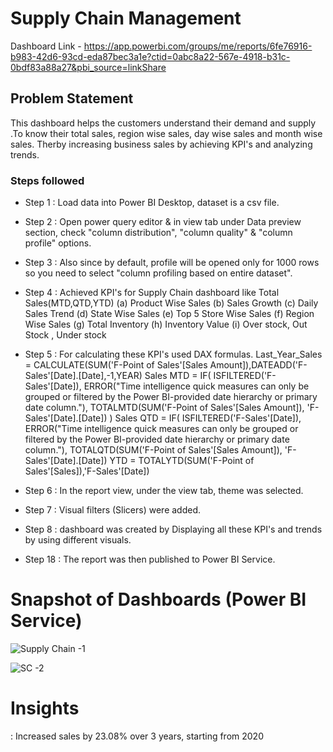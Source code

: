 
# Supply Chain Management
Dashboard Link - https://app.powerbi.com/groups/me/reports/6fe76916-b983-42d6-93cd-eda87bec3a1e?ctid=0abc8a22-567e-4918-b31c-0bdf83a88a27&pbi_source=linkShare




## Problem Statement

This dashboard helps the customers  understand their demand and supply .To know their total sales, region wise sales, day wise sales and month wise sales. Therby increasing business sales by achieving KPI's and analyzing trends.



### Steps followed 

- Step 1 : Load data into Power BI Desktop, dataset is a csv file.
- Step 2 : Open power query editor & in view tab under Data preview section, check "column distribution", "column quality" & "column profile" options.
- Step 3 : Also since by default, profile will be opened only for 1000 rows so you need to select "column profiling based on entire dataset".
- Step 4 : Achieved KPI's for Supply Chain dashboard like  Total Sales(MTD,QTD,YTD)
(a) Product Wise Sales
(b) Sales Growth 
(c) Daily Sales Trend
(d) State Wise Sales
(e) Top 5 Store Wise Sales
(f) Region Wise Sales 
 (g) Total Inventory 
 (h) Inventory Value
 (i) Over stock, Out Stock , Under stock

- Step 5 : For calculating these KPI's used DAX formulas.
Last_Year_Sales = CALCULATE(SUM('F-Point of Sales'[Sales Amount]),DATEADD('F-Sales'[Date].[Date],-1,YEAR)
Sales MTD = 
IF(
	ISFILTERED('F-Sales'[Date]),
	ERROR("Time intelligence quick measures can only be grouped or filtered by the Power BI-provided date hierarchy or primary date column."),
	TOTALMTD(SUM('F-Point of Sales'[Sales Amount]), 'F-Sales'[Date].[Date])
)
Sales QTD = 
IF(
	ISFILTERED('F-Sales'[Date]),
	ERROR("Time intelligence quick measures can only be grouped or filtered by the Power BI-provided date hierarchy or primary date column."),
	TOTALQTD(SUM('F-Point of Sales'[Sales Amount]), 'F-Sales'[Date].[Date])
YTD = TOTALYTD(SUM('F-Point of Sales'[Sales]),'F-Sales'[Date])

- Step 6 : In the report view, under the view tab, theme was selected.
- Step 7  : Visual filters (Slicers) were added.
- Step 8  : dashboard was created by Displaying all these KPI's and trends by using different visuals.

 - Step 18 : The report was then published to Power BI Service.
 
 

# Snapshot of Dashboards (Power BI Service)

![Supply Chain -1](https://github.com/pavankumarbr2437/Supply-Chain/assets/145674009/bd9eccd3-e4cd-4f27-99f4-2c8b07ac22cd)

![SC -2](https://github.com/pavankumarbr2437/Supply-Chain/assets/145674009/8c4f48f5-df04-4b5e-8a0a-b0ec134a8386)



 
 
# Insights

: Increased sales by 23.08% over 3 years, starting from 2020
